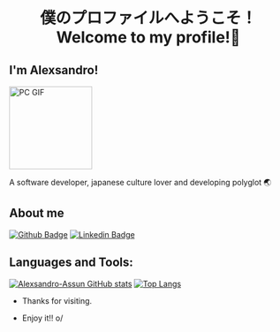 <h1 align="center">僕のプロファイルへようこそ！<br>
    Welcome to my profile!👋</h1>



## I'm Alexsandro!

<img align-content="right" alt="PC GIF" src="https://i.pinimg.com/originals/13/bb/cd/13bbcd9f3704ececf998896d8879177f.gif" width="150" />

A software developer, japanese culture lover and developing polyglot :earth_asia:
## About me

 
[![Github Badge](https://img.shields.io/badge/-Github-000?style=flat-square&logo=Github&logoColor=white&link=https://github.com/Alexsandro-Assun)](https://github.com/Alexsandro-Assun)
[![Linkedin Badge](https://img.shields.io/badge/-LinkedIn-blue?style=flat-square&logo=Linkedin&logoColor=white&link=https://www.linkedin.com/in/alexsandro-assun%C3%A7%C3%A3o-719523207/)](https://www.linkedin.com/in/alexsandro-assun%C3%A7%C3%A3o-719523207/)

## Languages and Tools:

[![Alexsandro-Assun GitHub stats](https://github-readme-stats.vercel.app/api?username=Alexsandro-Assun)](https://github.com/Alexsandro-Assun/github-readme-stats)
[![Top Langs](https://github-readme-stats.vercel.app/api/top-langs/?username=Alexsandro-Assun&layout=compact)](https://github.com/Alexsandro-Assun/github-readme-stats)

- Thanks for visiting.

- Enjoy it!! o/


